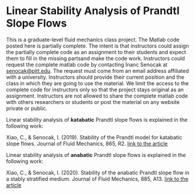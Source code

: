 
# Linear Stability Analysis of Prandtl Slope Flows
This is a graduate-level fluid mechanics class project. The Matlab code posted here is partially complete. The intent is that instructors could assign the partially complete code as an assignment to their students and expect them to fill in the missing partsand make the code work. Instructors could request the complete matlab code by contacting Inanc Senocak at senocak@pitt.edu. The request must come from an email address affiliated with a university. Instructors should provide their current position and the class in which they are going to use the material. We limit the access to the complete code for instructors only so that the project stays original as an assignment. Instructors are not allowed to share the complete matlab code with others researchers or students or post the material on any website private or public.

Linear stability analysis of **katabatic** Prandtl slope flows is explained in the following work: 

  Xiao, C., & Senocak, I. (2019). Stability of the Prandtl model for katabatic slope flows. Journal of Fluid Mechanics, 865, R2. [link to the article](https://doi.org/10.1017/jfm.2019.132)

Linear stability analysis of **anabatic** Prandtl slope flows is explained in the following work: 

  Xiao, C., & Senocak, I. (2020). Stability of the anabatic Prandtl slope flow in a stably stratified medium. Journal of Fluid Mechanics, 885, A13. [link to the article](https://doi.org/10.1017/jfm.2019.981)
